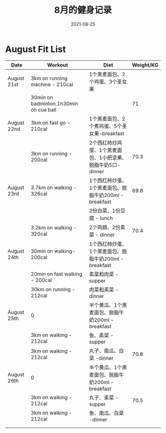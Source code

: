 ﻿---
layout: post
title: 8月的健身记录
date: 2021-08-25
tags: Fit

---


# August Fit List

| Date        | Workout                                | Diet                                                        | Weight/KG |
| ----------- | -------------------------------------- | ----------------------------------------------------------- | --------- |
| August 21st | 3km on running machine - 210cal        | 1个黑麦面包、2个鸡蛋、3个圣女果                             |           |
|             | 30min on badminton,1h30min on cue ball |                                                             | 71        |
| August 22nd | 3km on fast go - 210cal                | 1个黑麦面包、2个煮鸡蛋、5个圣女果-breakfast                 |           |
|             | 3km on running - 200cal                | 2个西红柿炒鸡蛋、1个黑麦面包、1小把坚果、脱脂牛奶5口-dinner | 70.3      |
| August 23rd | 3.7km on walking - 326cal              | 1个西红柿炒蛋、1个黑麦面包、脱脂牛奶200ml - breakfast       | 69.8      |
|             |                                        | 2份白菜、1份豆腐 - lunch                                    |           |
|             | 3.2km on walking - 320cal              | 2个鸡翅、2份素菜 - dinner                                   | 70.4      |
| August 24th | 30min on walking- 200cal               | 1个西红柿炒蛋、1个黑麦面包、脱脂牛奶200ml - breakfast       |           |
|             | 20min on fast walking - 200cal         | 素菜和肉菜 -supper                                          |           |
|             | 30km on running - 212cal               | 肉菜和素菜 - dinner                                         |           |
| August 25th | 0                                      | 半个黄瓜、1个黑麦面包、脱脂牛奶200ml -breakfast             |           |
|             | 3km on walking - 212cal                | 鱼、素菜 - supper                                           |           |
|             | 3km on walking - 212cal                | 丸子、南瓜、白菜 -dinner                                    | 70.8      |
| August 26th | 0                                      | 半个黄瓜、1个黑麦面包、脱脂牛奶200ml -breakfast             |           |
|             | 3km on walking - 212cal                | 丸子、素菜 - supper                                         | 70.5      |
|             | 3km on walking - 212cal                | 鱼、南瓜、白菜 -dinner                                      |           |
|             |                                        |                                                             |           |
|             |                                        |                                                             |           |

